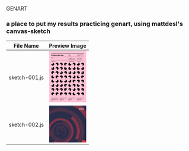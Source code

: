 GENART

### a place to put my results practicing genart, using mattdesl's canvas-sketch

| File Name     | Preview Image                                   |
| ------------- | ----------------------------------------------- |
| sketch-001.js | <img src="./screenshots/001-a.png" width="100"> |
| sketch-002.js | <img src="./screenshots/002-a.png" width="100"> |
